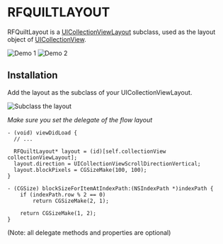 RFQUILTLAYOUT
=============

RFQuiltLayout is a [UICollectionViewLayout](http://developer.apple.com/library/ios/#documentation/UIKit/Reference/UICollectionViewLayout_class/Reference/Reference.html#//apple_ref/occ/cl/UICollectionViewLayout) subclass, used as the layout object of [UICollectionView](http://developer.apple.com/library/ios/#documentation/UIKit/Reference/UICollectionView_class/Reference/Reference.html). 

![Demo 1](http://i.imgur.com/BcQhwzR.png)
![Demo 2](http://i.imgur.com/hoBWCis.png)


Installation
------------

Add the layout as the subclass of your UICollectionViewLayout.

![Subclass the layout](http://i.imgur.com/vlqqKjP.png)


*Make sure you set the delegate of the flow layout*

    - (void) viewDidLoad {
      // ...

      RFQuiltLayout* layout = (id)[self.collectionView collectionViewLayout];
      layout.direction = UICollectionViewScrollDirectionVertical;
      layout.blockPixels = CGSizeMake(100, 100);
    }
    
    - (CGSize) blockSizeForItemAtIndexPath:(NSIndexPath *)indexPath {
        if (indexPath.row % 2 == 0)
            return CGSizeMake(2, 1);
        
        return CGSizeMake(1, 2);
    }

(Note: all delegate methods and properties are optional)


